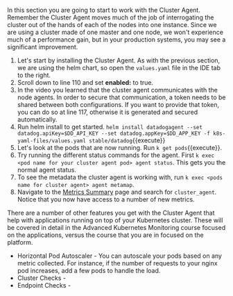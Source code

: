 In this section you are going to start to work with the Cluster Agent. Remember the Cluster Agent moves much of the job of interrogating the cluster out of the hands of each of the nodes into one instance. Since we are using a cluster made of one master and one node, we won't experience much of a performance gain, but in your production systems, you may see a significant improvement. 

1. Let's start by installing the Cluster Agent. As with the previous section, we are using the helm chart, so open the `values.yaml` file in the IDE tab to the right.  
1. Scroll down to line 110 and set **enabled:** to true. 
1. In the video you learned that the cluster agent communicates with the node agents. In order to secure that communication, a token needs to be shared between both configurations. If you want to provide that token, you can do so at line 117, otherwise it is generated and secured automatically. 
1. Run helm install to get started. `helm install datadogagent --set datadog.apiKey=$DD_API_KEY --set datadog.appKey=$DD_APP_KEY -f k8s-yaml-files/values.yaml stable/datadog`{{execute}}
1. Let's look at the pods that are now running. Run `k get pods`{{execute}}.
1. Try running the different status commands for the agent. First `k exec <pod name for your cluster agent pod> agent status`. This gets you the normal agent status.
1. To see the metadata the cluster agent is working with, run `k exec <pods name for cluster agent> agent metamap`.
1. Navigate to the <a href="https://app.datadoghq.com/metric/summary" target="_datadog">Metrics Summary</a> page and search for `cluster_agent`. Notice that you now have access to a number of new metrics. 

There are a number of other features you get with the Cluster Agent that help with applications running on top of your Kubernetes cluster. These will be covered in detail in the Advanced Kubernetes Monitoring course focused on the applications, versus the course that you are in focused on the platform.  

* Horizontal Pod Autoscaler - You can autoscale your pods based on any metric collected. For instance, if the number of requests to your nginx pod increases, add a few pods to handle the load. 
* Cluster Checks - 
* Endpoint Checks -

